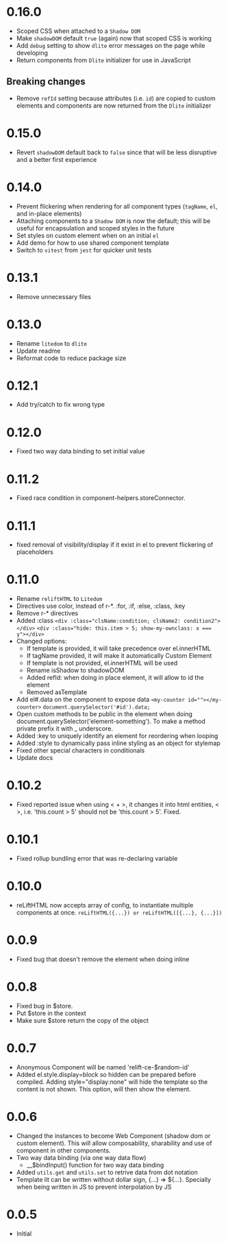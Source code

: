 # 0.16.0
- Scoped CSS when attached to a `Shadow DOM`
- Make `shadowDOM` default `true` (again) now that scoped CSS is working
- Add `debug` setting to show `dlite` error messages on the page while developing
- Return components from `Dlite` initializer for use in JavaScript

## Breaking changes

- Remove `refId` setting because attributes (i.e. `id`) are copied to custom elements and components are now returned from the `Dlite` initializer

# 0.15.0
- Revert `shadowDOM` default back to `false` since that will be less disruptive and a better first experience

# 0.14.0
- Prevent flickering when rendering for all component types (`tagName`, `el`, and in-place elements)
- Attaching components to a `Shadow DOM` is now the default; this will be useful for encapsulation and scoped styles in the future
- Set styles on custom element when on an initial `el`
- Add demo for how to use shared component template
- Switch to `vitest` from `jest` for quicker unit tests

# 0.13.1
- Remove unnecessary files

# 0.13.0
- Rename `litedom` to `dlite`
- Update readme
- Reformat code to reduce package size

# 0.12.1
- Add try/catch to fix wrong type
  
# 0.12.0
- Fixed two way data binding to set initial value
  
# 0.11.2
- Fixed race condition in component-helpers.storeConnector. 

# 0.11.1
- fixed removal of visibility/display if it exist in el to prevent flickering of placeholders

# 0.11.0
- Rename `reliftHTML` to `Litedom`
- Directives use color, instead of r-*. :for, :if, :else, :class, :key
- Remove r-* directives
- Added :class
    `<div :class="clsName:condition; clsName2: condition2"></div>`
    `<div :class="hide: this.item > 5; show-my-ownclass: x === y"></div>`
- Changed options: 
  - If template is provided, it will take precedence over el.innerHTML
  - If tagName provided, it will make it automatically Custom Element 
  - If template is not provided, el.innerHTML will be used
  - Rename isShadow to shadowDOM
  - Added refId: when doing in place element, it will allow to id the element
  - Removed asTemplate
- Add el#.data on the component to expose data
    `<my-counter id=""></my-counter>`
    `document.querySelector('#id').data;`
- Open custom methods to be public in the element when doing document.querySelector('element-something'). 
    To make a method private prefix it with _ underscore.
- Added :key to uniquely identify an element for reordering when looping
- Added :style to dynamically pass inline styling as an object for stylemap
- Fixed other special characters in conditionals
- Update docs

# 0.10.2
- Fixed reported issue when using < + >, it changes it into html entities, &lt; &gt;, i.e. 'this.count > 5' should not be 'this.count &gt; 5'. Fixed.

# 0.10.1
- Fixed rollup bundling error that was re-declaring variable
  
# 0.10.0
- reLiftHTML now accepts array of config, to instantiate multiple components at once.
  `reLiftHTML({...}) or reLiftHTML([{...}, {...}])`

# 0.0.9
- Fixed bug that doesn't remove the element when doing inline

# 0.0.8
- Fixed bug in $store. 
- Put $store in the context
- Make sure $store return the copy of the object

# 0.0.7
- Anonymous Component will be named 'relift-ce-$random-id'
- Added el.style.display=block so hidden can be prepared before compiled. Adding style="display:none" will hide the template so the content is not shown. This option, will then show the element.

# 0.0.6
- Changed the instances to become Web Component (shadow dom or custom element).
  This will allow composability, sharability and use of component in other 
  components.
- Two way data binding (via one way data flow)
  - __$bindInput() function for two way data binding
- Added `utils.get` and `utils.set` to retrive data from dot notation
- Template lit can be written without dollar sign, {...} => ${...}. Specially when being written in JS to prevent interpolation by JS

# 0.0.5
- Initial
